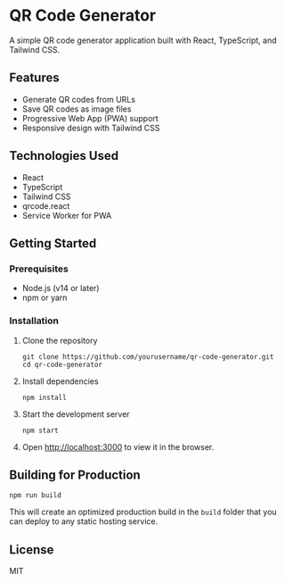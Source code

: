 # QR Code Generator

A simple QR code generator application built with React, TypeScript, and Tailwind CSS.

## Features

- Generate QR codes from URLs
- Save QR codes as image files
- Progressive Web App (PWA) support
- Responsive design with Tailwind CSS

## Technologies Used

- React
- TypeScript
- Tailwind CSS
- qrcode.react
- Service Worker for PWA

## Getting Started

### Prerequisites

- Node.js (v14 or later)
- npm or yarn

### Installation

1. Clone the repository
   ```
   git clone https://github.com/yourusername/qr-code-generator.git
   cd qr-code-generator
   ```

2. Install dependencies
   ```
   npm install
   ```

3. Start the development server
   ```
   npm start
   ```

4. Open [http://localhost:3000](http://localhost:3000) to view it in the browser.

## Building for Production

```
npm run build
```

This will create an optimized production build in the `build` folder that you can deploy to any static hosting service.

## License

MIT

